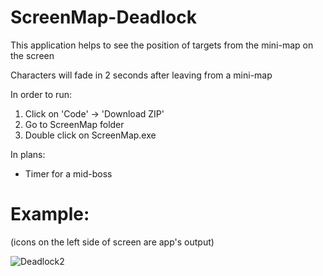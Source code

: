 # ScreenMap-Deadlock
This application helps to see the position of targets from the mini-map on the screen

Characters will fade in 2 seconds after leaving from a mini-map

In order to run:
1. Click on 'Code' -> 'Download ZIP'
2. Go to ScreenMap folder
3. Double click on ScreenMap.exe

In plans:
- Timer for a mid-boss

# Example:
(icons on the left side of screen are app's output)

![Deadlock2](https://github.com/user-attachments/assets/5c277fdf-61ad-49c1-a244-6c787f29f348)
